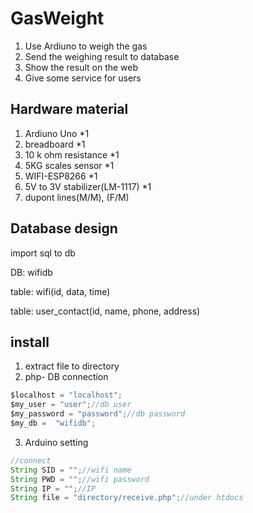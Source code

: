# GasWeight

1. Use Ardiuno to weigh the gas
2. Send the weighing result to database
3. Show the result on the web
4. Give some service for users

## Hardware material

1. Ardiuno Uno *1
2. breadboard *1
3. 10 k ohm resistance *1
4. 5KG scales sensor *1
5. WIFI-ESP8266 *1
6. 5V to 3V stabilizer(LM-1117) *1
7. dupont lines(M/M), (F/M)


## Database design

import sql to db

DB: wifidb

table: wifi(id, data, time)

table: user_contact(id, name, phone, address)

## install

1. extract file to directory
2. php- DB connection
```javascript
$localhost = "localhost";
$my_user = "user";//db user
$my_password = "password";//db password
$my_db =  "wifidb";
```
3. Arduino setting
```javascript
//connect
String SID = "";//wifi name
String PWD = "";//wifi password
String IP = "";//IP
String file = "directory/receive.php";//under htdocs 
```
